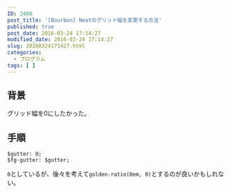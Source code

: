 ```yaml
---
ID: 2460
post_title: '[Bourbon] Neatのグリッド幅を変更する方法'
published: true
post_date: 2016-03-24 17:14:27
modified_date: 2016-03-24 17:14:27
slug: 20160324171427.html
categories:
  - プログラム
tags: [ ]
---
```

<!--more-->
<h2>背景</h2>
<p>グリッド幅を0にしたかった。</p>

<h2>手順</h2>
<pre class="language-sass"><code>$gutter: 0;
$fg-gutter: $gutter;
</code></pre>
<p><code>0</code>としているが、後々を考えて<code>golden-ratio(0em, 0)</code>とするのが良いかもしれない。</p>